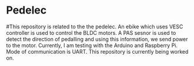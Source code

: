 # Pedelec

#This repository is related to the the pedelec. An ebike which uses VESC controller is used to control the BLDC motors. A PAS sesnor is used to detect the direction of pedalling and using this information, we send power to the motor. Currently, I am testing with the Arduino and Raspberry Pi. Mode of communication is UART. This repository is currently being worked on. 
